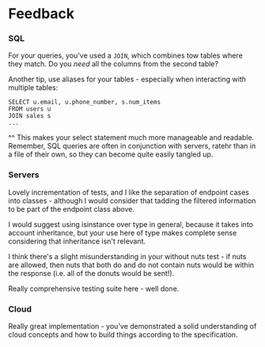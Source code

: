 # Feedback 

### SQL
For your queries, you've used a `JOIN`, which combines tow tables where they match. Do you _need_ all the columns from the second table?

Another tip, use aliases for your tables - especially when interacting with multiple tables:

```
SELECT u.email, u.phone_number, s.num_items
FROM users u
JOIN sales s
...
```

^^ This makes your select statement much more manageable and readable. Remember, SQL queries are often in conjunction with servers, ratehr than in a file of their own, so they can become quite easily tangled up.

### Servers
Lovely incrementation of tests, and I like the separation of endpoint cases into classes - although I would consider that tadding the filtered information to be part of the endpoint class above.

I would suggest using isinstance over type in general, because it takes into account inheritance, but your use here of type makes complete sense considering that inheritance isn't relevant.

I think there's a slight misunderstanding in your without nuts test - if nuts are allowed, then nuts that both do and do not contain nuts would be within the response (i.e. all of the donuts would be sent!).

Really comprehensive testing suite here - well done.

### Cloud

Really great implementation - you've demonstrated a solid understanding of cloud concepts and how to build things according to the specification. 
